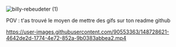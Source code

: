 ![billy-rebeudeter (1)](https://user-images.githubusercontent.com/90553363/147875363-432905b0-828c-4498-9499-e0f82610dbef.gif)

POV : t'as trouvé le moyen de mettre des gifs sur ton readme github

https://user-images.githubusercontent.com/90553363/148728621-4642de2d-1774-4e72-852a-9b0383abbea2.mp4

